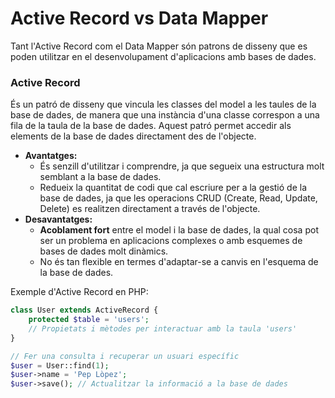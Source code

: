 # Active Record vs Data Mapper

Tant l'Active Record com el Data Mapper són patrons de disseny que es poden utilitzar en el desenvolupament d'aplicacions amb bases de dades.

### Active Record

És un patró de disseny que vincula les classes del model a les taules de la base de dades, de manera que una instància d'una classe correspon a una fila de la taula de la base de dades. Aquest patró permet accedir als elements de la base de dades directament des de l'objecte.

* **Avantatges:**
  * És senzill d'utilitzar i comprendre, ja que segueix una estructura molt semblant a la base de dades.
  * Redueix la quantitat de codi que cal escriure per a la gestió de la base de dades, ja que les operacions CRUD (Create, Read, Update, Delete) es realitzen directament a través de l'objecte.
* **Desavantatges:**
  * **Acoblament fort** entre el model i la base de dades, la qual cosa pot ser un problema en aplicacions complexes o amb esquemes de bases de dades molt dinàmics.
  * No és tan flexible en termes d'adaptar-se a canvis en l'esquema de la base de dades.

Exemple d'Active Record en PHP:



```php
class User extends ActiveRecord {
    protected $table = 'users';
    // Propietats i mètodes per interactuar amb la taula 'users'
}

// Fer una consulta i recuperar un usuari específic
$user = User::find(1);
$user->name = 'Pep Lòpez';
$user->save(); // Actualitzar la informació a la base de dades

```
